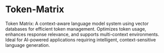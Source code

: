 # Token-Matrix
Token Matrix: A context-aware language model system using vector databases for efficient token management. Optimizes token usage, enhances response relevance, and supports multi-context environments. Ideal for AI-powered applications requiring intelligent, context-sensitive language generation.
